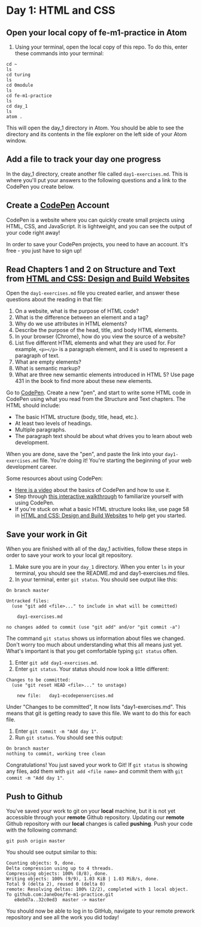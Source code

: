 # Day 1: HTML and CSS

## Open your local copy of fe-m1-practice in Atom

1. Using your terminal, open the local copy of this repo. To do this, enter these commands into your terminal:

```
cd ~
ls
cd turing
ls
cd 0module
ls
cd fe-m1-practice
ls
cd day_1
ls
atom .
```

This will open the day_1 directory in Atom. You should be able to see the directory and its contents in the file explorer on the left side of your Atom window.

## Add a file to track your day one progress

In the day_1 directory, create another file called `day1-exercises.md`. This is where you'll put your answers to the following questions and a link to the CodePen you create below.

## Create a [CodePen](https://codepen.io) Account

CodePen is a website where you can quickly create small projects using HTML, CSS, and JavaScript. It is lightweight, and you can see the output of your code right away!

In order to save your CodePen projects, you need to have an account. It's free - you just have to sign up!

## Read Chapters 1 and 2 on Structure and Text from [HTML and CSS: Design and Build Websites](http://www.amazon.com/HTML-CSS-Design-Build-Websites/dp/1118008189/ref=sr_1_3?ie=UTF8&qid=1459879147&sr=8-3&keywords=duckett)

Open the `day1-exercises.md` file you created earlier, and answer these questions about the reading in that file:

1.  On a website, what is the purpose of HTML code?
2.  What is the difference between an element and a tag?
3.  Why do we use attributes in HTML elements?
4.  Describe the purpose of the head, title, and body HTML elements.
5.  In your browser (Chrome), how do you view the source of a website?
6.  List five different HTML elements and what they are used for. For example, `<p></p>` is a paragraph element, and it is used to represent a paragraph of text.
7.  What are empty elements?
8.  What is semantic markup?
9.  What are three new semantic elements introduced in HTML 5? Use page 431 in the book to find more about these new elements.

Go to [CodePen](https://codepen.io). Create a new "pen", and start to write some HTML code in CodePen using what you read from the Structure and Text chapters. The HTML should include:

*   The basic HTML structure (body, title, head, etc.).
*   At least two levels of headings.
*   Multiple paragraphs.
*   The paragraph text should be about what drives you to learn about web development.

When you are done, save the "pen", and paste the link into your `day1-exercises.md` file. You're doing it! You're starting the beginning of your web development career.

Some resources about using CodePen:

*   [Here is a video](https://www.youtube.com/watch?v=T_k03JH3b24) about the basics of CodePen and how to use it.
*   Step through [this interactive walkthrough](https://codepen.io/pen/tour/welcome/start) to familiarize yourself with using CodePen.
*   If you're stuck on what a basic HTML structure looks like, use page 58 in [HTML and CSS: Design and Build Websites](http://www.amazon.com/HTML-CSS-Design-Build-Websites/dp/1118008189/ref=sr_1_3?ie=UTF8&qid=1459879147&sr=8-3&keywords=duckett) to help get you started.

## Save your work in Git
When you are finished with all of the day_1 activities, follow these steps in order to save your work to your local git repository.

1. Make sure you are in your `day_1` directory. When you enter `ls` in your terminal, you should see the README.md and day1-exercises.md files.
1. In your terminal, enter `git status`. You should see output like this:

```
On branch master

Untracked files:
  (use "git add <file>..." to include in what will be committed)

    day1-exercises.md

no changes added to commit (use "git add" and/or "git commit -a")
```

The command `git status` shows us information about files we changed. Don't worry too much about understanding what this all means just yet. What's important is that you get comfortable typing `git status` often.

1. Enter `git add day1-exercises.md`.
1. Enter `git status`. Your status should now look a little different:

```On branch master
Changes to be committed:
  (use "git reset HEAD <file>..." to unstage)

    new file:   day1-ecodepenxercises.md

```

Under "Changes to be committed", It now lists "day1-exercises.md". This means that git is getting ready to save this file. We want to do this for each file.

1. Enter `git commit -m "Add day 1"`.
1. Run `git status`. You should see this output:

```
On branch master
nothing to commit, working tree clean
```

Congratulations! You just saved your work to Git! If `git status` is showing any files, add them with `git add <file name>` and commit them with `git commit -m "Add day 1"`.


## Push to Github

You've saved your work to git on your **local** machine, but it is not yet accessible through your **remote** Github repository. Updating our **remote** Github repository with our **local** changes is called **pushing**. Push your code with the following command:

```
git push origin master
```

You should see output similar to this:

```
Counting objects: 9, done.
Delta compression using up to 4 threads.
Compressing objects: 100% (8/8), done.
Writing objects: 100% (9/9), 1.03 KiB | 1.03 MiB/s, done.
Total 9 (delta 2), reused 0 (delta 0)
remote: Resolving deltas: 100% (2/2), completed with 1 local object.
To github.com:JaneDoe/fe-m1-practice.git
   e8ebd7a..32c0ed3  master -> master
```

You should now be able to log in to GitHub, navigate to your remote prework repository and see all the work you did today!
